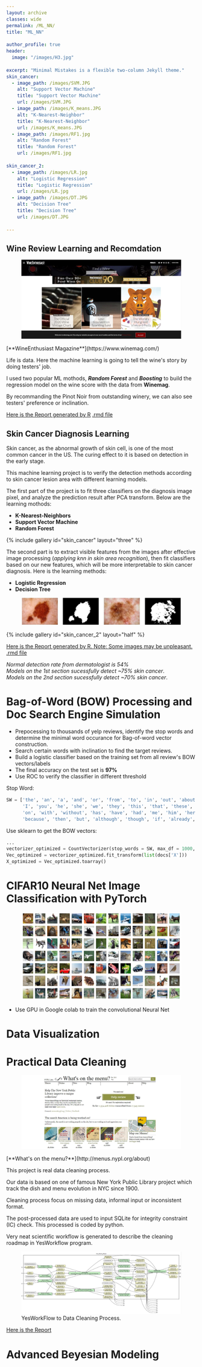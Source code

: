 ```yaml
---
layout: archive
classes: wide
permalink: /ML_NN/
title: "ML_NN"

author_profile: true
header:
  image: "/images/H3.jpg"	
  
excerpt: "Minimal Mistakes is a flexible two-column Jekyll theme."
skin_cancer:
  - image_path: /images/SVM.JPG
    alt: "Support Vector Machine"
    title: "Support Vector Machine"
    url: /images/SVM.JPG
  - image_path: /images/K_means.JPG
    alt: "K-Nearest-Neighbor"
    title: "K-Nearest-Neighbor"
    url: /images/K_means.JPG
  - image_path: /images/RF1.jpg
    alt: "Random Forest"
    title: "Random Forest"
    url: /images/RF1.jpg
    
skin_cancer_2:
  - image_path: /images/LR.jpg
    alt: "Logistic Regression"
    title: "Logistic Regression"
    url: /images/LR.jpg
  - image_path: /images/DT.JPG
    alt: "Decision Tree"
    title: "Decision Tree"
    url: /images/DT.JPG

---
```


  
   
## Wine Review Learning and Recomdation


<figure>   
    <a href="/images/winemag.jpg"><img src="/images/winemag.jpg"></a>
</figure>
[**WineEnthusiast Magazine**](https://www.winemag.com/)

Life is data. 
Here the machine learning is going to tell the wine's story by doing testers' job. 

I used two popular ML mothods, ***Random Forest*** and ***Boosting*** to build the regression model on the wine score with the data from **Winemag**. 

By recommanding the Pinot Noir from outstanding winery, we can also see testers' preference or inclination.

[Here is the Report generated by R](https://drive.google.com/file/d/1xG22XOC8PpvZ1un-71rI32TFvMr9Pn4D/view?usp=sharing)
[.rmd file](https://drive.google.com/file/d/1jdZ4tn9121L2_3qeqUFUdHUfu3FR3ebR/view?usp=sharing)

## Skin Cancer Diagnosis Learning

Skin cancer, as the abnormal growth of skin cell, is one of the most common cancer in the US. The curing effect to
it is based on detection in the early stage.  

This machine learning project is to verify the detection methods according to skin cancer lesion area with different learning models.  

The first part of the project is to fit three classifiers on the diagnosis image pixel, and analyze the prediction result after PCA transform. Below are the learning mothods:   

- **K-Nearest-Neighbors**
- **Support Vector Machine**
- **Random Forest**

{% include gallery id="skin_cancer" layout="three" %}  

The second part is to extract visible features from the images after effective image processing (*applying knn in skin area recognition*), then fit classifiers based on our new features, which will be more interpretable to skin cancer diagnosis. Here is the learning methods:

- **Logistic Regression**
- **Decision Tree**

<figure>
    <a href="/images/ImageProcessing.jpg"><img src="/images/ImageProcessing.jpg"></a>
</figure>

{% include gallery id="skin_cancer_2" layout="half" %}

[Here is the Report generated by R. Note: Some images may be unpleasant.](https://drive.google.com/file/d/1yZrh0ZR8NWFlz5fXWPxLllwuMYU7XOZm/view?usp=sharing)
[.rmd file](https://drive.google.com/file/d/1-K-sLj7PdQRG9mV4BfWw3Bt1JSgzy_xZ/view?usp=sharing)

*Normal detection rate from dermatologist is 54%*  
*Models on the 1st section sucessfully detect ~75% skin cancer*.  
*Models on the 2nd section sucessfully detect ~70% skin cancer*.   



# Bag-of-Word (BOW) Processing and Doc Search Engine Simulation

- Prepocessing to thousands of yelp reviews, identify the stop words and determine the minimal word occurance for Bag-of-word vector construction.
- Search certain words with inclination to find the target reviews.
- Build a logistic classifier based on the training set from all review's BOW vectors/labels
- The final accuracy on the test set is **97%**
- Use ROC to verify the classifier in different threshold

Stop Word:
```python
SW = ['the', 'an', 'a', 'and', 'or', 'from', 'to', 'in', 'out', 'about', 'am', 'are', 'is', 'was', 'be', 'been', 
      'I', 'you', 'he', 'she', 'we', 'they', 'this', 'that', 'these', 'those', 'my', 'your', 'his', 'her', 'their', 'our', 
      'on', 'with', 'without', 'has', 'have', 'had', 'me', 'him', 'her', 'us', 'them', 'it', 'for', 'of', 'at', 'as', 'so', 
      'because', 'then', 'but', 'although', 'though', 'if', 'already', 'yet', 'here', 'there', 'were', 'would', 'could']
```  
Use sklearn to get the BOW vectors:
```python
...
vectorizer_optimized = CountVectorizer(stop_words = SW, max_df = 1000, min_df = 2)  ## Instantiate an object, 
Vec_optimized = vectorizer_optimized.fit_transform(list(docs['X']))
X_optimized = Vec_optimized.toarray()
```  
  
  

# CIFAR10 Neural Net Image Classification with PyTorch

<figure>   
    <a href="/images/cifar10.jpg"><img src="/images/cifar10.jpg"></a>
</figure>

- Use GPU in Google colab to train the convolutional Neural Net 

# Data Visualization


# Practical Data Cleaning

<figure>   
    <a href="/images/whatsonthemenu.JPG"><img src="/images/whatsonthemenu.JPG"></a>
</figure>
[**What's on the menu?**](http://menus.nypl.org/about)

This project is real data cleaning process.  

Our data is based on one of famous New York Public Library project which track the dish and menu evolution in NYC since 1900.  

Cleaning process focus on missing data, informal input or inconsistent format. 

The post-processed data are used to input SQLite for integrity constraint (IC) check. This processed is coded by python.  

Very neat scientific workflow is generated to describe the cleaning roadmap in YesWorkflow program.  

<figure>   
    <a href="/images/YWF.jpg"><img src="/images/YWF.jpg"></a>
    <figcaption>YesWorkFlow to Data Cleaning Process.</figcaption>
</figure>

[Here is the Report](https://drive.google.com/file/d/1WlkwBezYAV35sIIWqUu__cQTIulCS-Nn/view?usp=sharing)



# Advanced Beyesian Modeling

